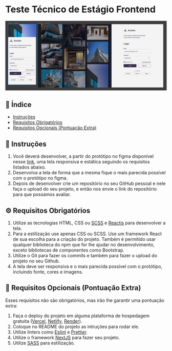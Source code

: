# Teste Técnico de Estágio Frontend

![Screenshot](./.github/screenshot.jpg)

## 📌 Índice

- [Instruções](#-instruções)
- [Requisitos Obrigatórios](#-requisitos-obrigatórios)
- [Requisitos Opcionais (Pontuação Extra)](<#requisitos-opcionais-(pontuação-extra)>)

## 📄 Instruções

1. Você deverá desenvolver, a partir do protótipo no figma disponível nesse [link](<https://www.figma.com/file/o16mnd41KKjbO7uMGVHH7j/Login-UI-Responsive-Template-Mobile-%2B-Web-(Community)?type=design&node-id=0%3A1&mode=design&t=tKxGxjOYJ7W4SlT3-1>), uma tela responsiva e estática seguindo os requisitos listados abaixo.
2. Desenvolva a tela de forma que a mesma fique o mais parecida possível com o protótipo no figma.
3. Depois de desenvolver crie um repositório no seu GitHub pessoal e nele faça o upload do seu projeto, e então nos envie o link do repositório para que possamos avaliar.

## ⚙ Requisitos Obrigatórios

1. Utilize as tecnologias HTML, CSS ou [SCSS](https://sass-lang.com/) e [Reactjs](https://react.dev/) para desenvolver a tela.
2. Para a estilização use apenas CSS ou SCSS. Use um framework React de sua escolha para a criação do projeto. Também é permitido usar qualquer biblioteca do npm que for lhe ajudar no desenvolvimento, exceto bibliotecas de componentes como Bootstrap.
3. Utilize o Git para fazer os commits e também para fazer o upload do projeto no seu Github.
4. A tela deve ser responsiva e o mais parecida possível com o protótipo, incluindo fonte, cores e imagens.

## 🚀 Requisitos Opcionais (Pontuação Extra)

Esses requisitos não são obrigatórios, mas irão lhe garantir uma pontuação extra:

1. Faça o deploy do projeto em alguma plataforma de hospedagem gratuita ([Vercel](https://vercel.com/), [Netlify](https://www.netlify.com/), [Render](https://render.com/)).
2. Coloque no README do projeto as intruções para rodar ele.
3. Utilize linters como [Eslint](https://eslint.org/) e [Prettier](https://prettier.io/).
4. Utilize o framework [NextJS](https://nextjs.org/) para fazer seu projeto.
5. Utilize [SASS](https://sass-lang.com/) para estilização.
